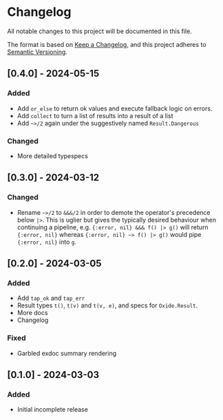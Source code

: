 # Changelog

All notable changes to this project will be documented in this file.

The format is based on [Keep a Changelog](https://keepachangelog.com/en/1.1.0/),
and this project adheres to [Semantic Versioning](https://semver.org/spec/v2.0.0.html).

## [0.4.0] - 2024-05-15

### Added

- Add `or_else` to return ok values and execute fallback logic on errors.
- Add `collect` to turn a list of results into a result of a list
- Add `~>/2` again under the suggestively named `Result.Dangerous`

### Changed

- More detailed typespecs

## [0.3.0] - 2024-03-12

### Changed

- Rename `~>/2` to `&&&/2` in order to demote the operator's precedence below `|>`.
  This is uglier but gives the typically desired behaviour when
  continuing a pipeline, e.g. `{:error, nil} &&& f() |> g()` will return `{:error, nil}` whereas
  `{:error, nil} ~> f() |> g()` would pipe `{:error, nil}` into `g`.

## [0.2.0] - 2024-03-05

### Added

- Add `tap_ok` and `tap_err`
- Result types `t()`, `t(v)` and `t(v, e)`, and specs for `Oxide.Result`.
- More docs
- Changelog

### Fixed

- Garbled exdoc summary rendering

## [0.1.0] - 2024-03-03

### Added

- Initial incomplete release
